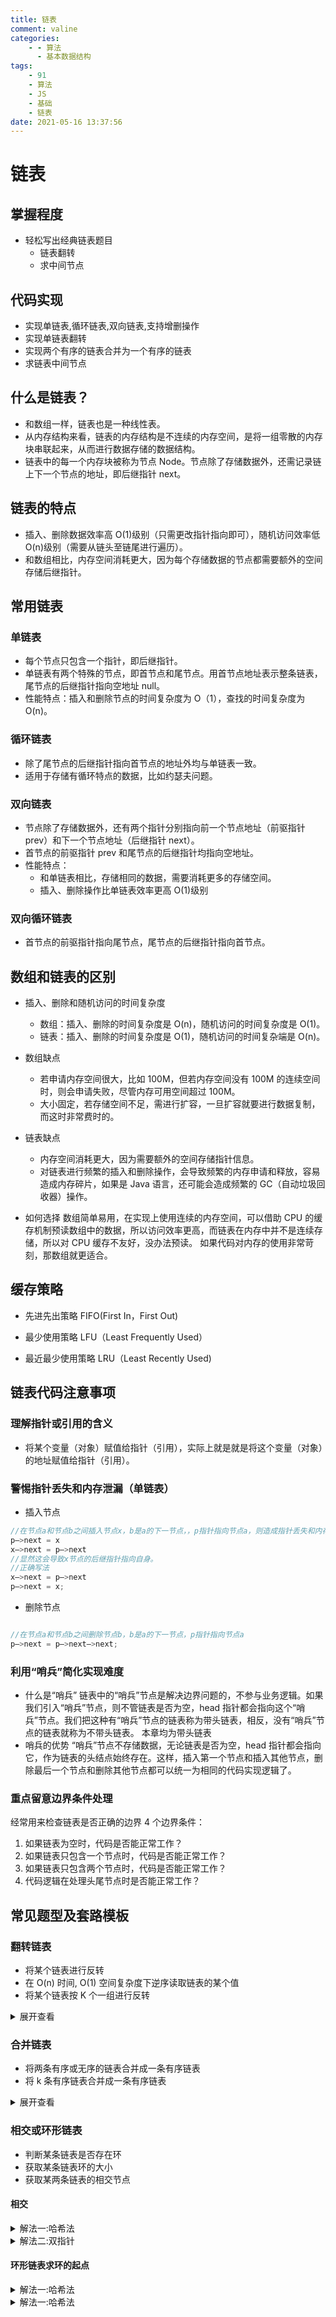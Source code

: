 ```yaml
---
title: 链表
comment: valine
categories:
    - - 算法
      - 基本数据结构
tags:
    - 91
    - 算法
    - JS
    - 基础
    - 链表
date: 2021-05-16 13:37:56
---
```


# 链表

## 掌握程度

-   轻松写出经典链表题目
    -   链表翻转
    -   求中间节点

## 代码实现

-   实现单链表,循环链表,双向链表,支持增删操作
-   实现单链表翻转
-   实现两个有序的链表合并为一个有序的链表
-   求链表中间节点

## 什么是链表？

-   和数组一样，链表也是一种线性表。
-   从内存结构来看，链表的内存结构是不连续的内存空间，是将一组零散的内存块串联起来，从而进行数据存储的数据结构。
-   链表中的每一个内存块被称为节点 Node。节点除了存储数据外，还需记录链上下一个节点的地址，即后继指针 next。

## 链表的特点

-   插入、删除数据效率高 O(1)级别（只需更改指针指向即可），随机访问效率低 O(n)级别（需要从链头至链尾进行遍历）。
-   和数组相比，内存空间消耗更大，因为每个存储数据的节点都需要额外的空间存储后继指针。

## 常用链表

### 单链表

-   每个节点只包含一个指针，即后继指针。
-   单链表有两个特殊的节点，即首节点和尾节点。用首节点地址表示整条链表，尾节点的后继指针指向空地址 null。
-   性能特点：插入和删除节点的时间复杂度为 O（1），查找的时间复杂度为 O(n)。

### 循环链表

-   除了尾节点的后继指针指向首节点的地址外均与单链表一致。
-   适用于存储有循环特点的数据，比如约瑟夫问题。

### 双向链表

-   节点除了存储数据外，还有两个指针分别指向前一个节点地址（前驱指针 prev）和下一个节点地址（后继指针 next）。
-   首节点的前驱指针 prev 和尾节点的后继指针均指向空地址。
-   性能特点：
    -   和单链表相比，存储相同的数据，需要消耗更多的存储空间。
    -   插入、删除操作比单链表效率更高 O(1)级别

### 双向循环链表

-   首节点的前驱指针指向尾节点，尾节点的后继指针指向首节点。

## 数组和链表的区别

-   插入、删除和随机访问的时间复杂度

    -   数组：插入、删除的时间复杂度是 O(n)，随机访问的时间复杂度是 O(1)。
    -   链表：插入、删除的时间复杂度是 O(1)，随机访问的时间复杂端是 O(n)。

-   数组缺点
    -   若申请内存空间很大，比如 100M，但若内存空间没有 100M 的连续空间时，则会申请失败，尽管内存可用空间超过 100M。
    -   大小固定，若存储空间不足，需进行扩容，一旦扩容就要进行数据复制，而这时非常费时的。
-   链表缺点
    -   内存空间消耗更大，因为需要额外的空间存储指针信息。
    -   对链表进行频繁的插入和删除操作，会导致频繁的内存申请和释放，容易造成内存碎片，如果是 Java 语言，还可能会造成频繁的 GC（自动垃圾回收器）操作。
-   如何选择
    数组简单易用，在实现上使用连续的内存空间，可以借助 CPU 的缓存机制预读数组中的数据，所以访问效率更高，而链表在内存中并不是连续存储，所以对 CPU 缓存不友好，没办法预读。
    如果代码对内存的使用非常苛刻，那数组就更适合。

## 缓存策略

-   先进先出策略 FIFO(First In，First Out)

-   最少使用策略 LFU（Least Frequently Used）

-   最近最少使用策略 LRU（Least Recently Used)

## 链表代码注意事项

### 理解指针或引用的含义

-   将某个变量（对象）赋值给指针（引用），实际上就是就是将这个变量（对象）的地址赋值给指针（引用）。

### 警惕指针丢失和内存泄漏（单链表）

-   插入节点

```js
//在节点a和节点b之间插入节点x，b是a的下一节点，，p指针指向节点a，则造成指针丢失和内存泄漏
p—>next = x
x—>next = p—>next
//显然这会导致x节点的后继指针指向自身。
//正确写法
x—>next = p—>next
p—>next = x;
```

-   删除节点

```js

//在节点a和节点b之间删除节点b，b是a的下一节点，p指针指向节点a
p—>next = p—>next—>next;

```

### 利用“哨兵”简化实现难度

-   什么是“哨兵”
    链表中的“哨兵”节点是解决边界问题的，不参与业务逻辑。如果我们引入“哨兵”节点，则不管链表是否为空，head 指针都会指向这个“哨兵”节点。我们把这种有“哨兵”节点的链表称为带头链表，相反，没有“哨兵”节点的链表就称为不带头链表。
    本章均为带头链表
-   哨兵的优势
    “哨兵”节点不存储数据，无论链表是否为空，head 指针都会指向它，作为链表的头结点始终存在。这样，插入第一个节点和插入其他节点，删除最后一个节点和删除其他节点都可以统一为相同的代码实现逻辑了。

### 重点留意边界条件处理

经常用来检查链表是否正确的边界 4 个边界条件：

1. 如果链表为空时，代码是否能正常工作？
2. 如果链表只包含一个节点时，代码是否能正常工作？
3. 如果链表只包含两个节点时，代码是否能正常工作？
4. 代码逻辑在处理头尾节点时是否能正常工作？

## 常见题型及套路模板

### 翻转链表

-   将某个链表进行反转
-   在 O(n) 时间, O(1) 空间复杂度下逆序读取链表的某个值
-   将某个链表按 K 个一组进行反转

<details>
    <summary>展开查看</summary>

```js
let cur = head;
let pre = null;
while (cur) {
    const next = cur.next;
    cur.next = pre;
    pre = cur;
    cur = next;
}
return pre;
```

-   复杂度分析

    -   时间复杂度：O(N)
    -   空间复杂度：O(1)

</details>

### 合并链表

-   将两条有序或无序的链表合并成一条有序链表
-   将 k 条有序链表合并成一条有序链表

<details>
    <summary>展开查看</summary>

```js
//两个链表按顺序合并
let ans = (now = new ListNode(0));
while (l1 !== null && l2 !== null) {
    if (l1.val < l2.val) {
        now.next = l1;
        l1 = l1.next;
    } else {
        now.next = l2;
        l2 = l2.next;
    }
    now = now.next;
}

if (l1 === null) {
    now.next = l2;
} else {
    now.next = l1;
}
return ans.next;
```

时间复杂度：O(N)
空间复杂度：O(1)

</details>

### 相交或环形链表

-   判断某条链表是否存在环
-   获取某条链表环的大小
-   获取某两条链表的相交节点

#### 相交

<details>
    <summary>解法一:哈希法</summary>
    
- 有 A, B 这两条链表, 先遍历其中一个，比如 A 链表, 并将 A 中的所有节点存入哈希表。
- 遍历 B 链表,检查节点是否在哈希表中, 第一个存在的就是相交节点

```js
let data = new Set();
while (A !== null) {
    data.add(A);
    A = A.next;
}
while (B !== null) {
    if (data.has(B)) return B;
    B = B.next;
}
return null;
```

时间复杂度：O(N)
空间复杂度：O(N)

</details>

<details>
    <summary>解法二:双指针</summary>

-   使用 a, b 两个指针分别指向 A, B 这两条链表, 两个指针相同的速度向后移动,
-   当 a 到达链表的尾部时,重定位到链表 B 的头结点
-   当 b 到达链表的尾部时,重定位到链表 A 的头结点。
-   a, b 指针相遇的点为相交的起始节点，否则没有相交点

-   原理:

1. 将两条链表按相交的节点截断为 3 份，链表 1 为: A + C，链表 2 为: B + C
2. 当 a 指针将链表 1 遍历完后,重定位到链表 B 的头结点,然后继续遍历直至相交点(a 指针遍历的距离为 A + C + B)
3. 同理 b 指针遍历的距离为 B + C + A

```js
var getIntersectionNode = function (headA, headB) {
    let a = headA,
        b = headB;
    while (a != b) {
        a = a === null ? headB : a.next;
        b = b === null ? headA : b.next;
    }
    return a;
};
```
时间复杂度：O(N)
空间复杂度：O(1)
</details>

#### 环形链表求环的起点

<details>
    <summary>解法一:哈希法</summary>

```js

```

</details>

<details>
    <summary>解法一:哈希法</summary>

```js

```

</details>